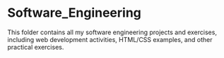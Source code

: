 # Software_Engineering

This folder contains all my software engineering projects and exercises, including web development activities, HTML/CSS examples, and other practical exercises.
